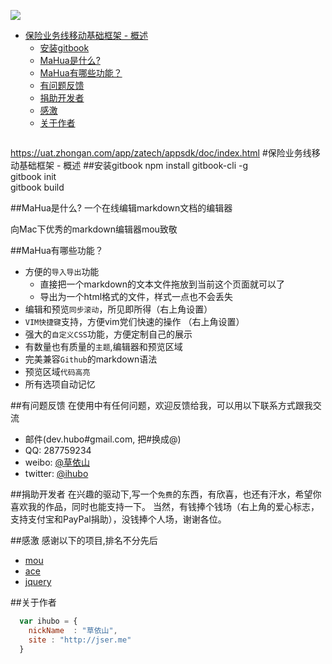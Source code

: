 ![](kejilogo.png)
<!-- TOC depthFrom:1 depthTo:6 withLinks:1 updateOnSave:1 orderedList:0 -->

- [保险业务线移动基础框架 - 概述](#保险业务线移动基础框架-概述)
	- [安装gitbook](#安装gitbook)
	- [MaHua是什么?](#mahua是什么)
	- [MaHua有哪些功能？](#mahua有哪些功能)
	- [有问题反馈](#有问题反馈)
	- [捐助开发者](#捐助开发者)
	- [感激](#感激)
	- [关于作者](#关于作者)

<!-- /TOC -->
```javascript
```

https://uat.zhongan.com/app/zatech/appsdk/doc/index.html
#保险业务线移动基础框架 - 概述
##安装gitbook
npm install gitbook-cli -g</br>
gitbook init</br>
gitbook build</br>

##MaHua是什么?
一个在线编辑markdown文档的编辑器

向Mac下优秀的markdown编辑器mou致敬

##MaHua有哪些功能？

* 方便的`导入导出`功能
    *  直接把一个markdown的文本文件拖放到当前这个页面就可以了
    *  导出为一个html格式的文件，样式一点也不会丢失
* 编辑和预览`同步滚动`，所见即所得（右上角设置）
* `VIM快捷键`支持，方便vim党们快速的操作 （右上角设置）
* 强大的`自定义CSS`功能，方便定制自己的展示
* 有数量也有质量的`主题`,编辑器和预览区域
* 完美兼容`Github`的markdown语法
* 预览区域`代码高亮`
* 所有选项自动记忆

##有问题反馈
在使用中有任何问题，欢迎反馈给我，可以用以下联系方式跟我交流

* 邮件(dev.hubo#gmail.com, 把#换成@)
* QQ: 287759234
* weibo: [@草依山](http://weibo.com/ihubo)
* twitter: [@ihubo](http://twitter.com/ihubo)

##捐助开发者
在兴趣的驱动下,写一个`免费`的东西，有欣喜，也还有汗水，希望你喜欢我的作品，同时也能支持一下。
当然，有钱捧个钱场（右上角的爱心标志，支持支付宝和PayPal捐助），没钱捧个人场，谢谢各位。

##感激
感谢以下的项目,排名不分先后

* [mou](http://mouapp.com/)
* [ace](http://ace.ajax.org/)
* [jquery](http://jquery.com)

##关于作者

```javascript
  var ihubo = {
    nickName  : "草依山",
    site : "http://jser.me"
  }
```
